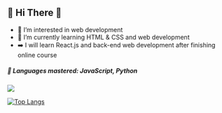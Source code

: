 ## 👋 Hi There 👋 
- 👀 I’m interested in web development
- 🌱 I’m currently learning HTML & CSS and web development
- ➡️ I will learn React.js and back-end web development after finishing online course
##### 👑 Languages mastered: JavaScript, Python

<img src="https://github-readme-stats.vercel.app/api?username=MarcAlKareh&&show_icons=true&theme=dark&title_color=ffffff&icon_color=bb2acf&text_color=daf7dc&bg_color=151515" />

[![Top Langs](https://github-readme-stats.vercel.app/api/top-langs/?username=MarcAlKareh&layout=compact)](https://github.com/anuraghazra/github-readme-stats)
